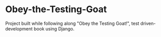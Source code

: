 # Obey-the-Testing-Goat
Project built while following along "Obey the Testing Goat!", test driven-development book using Django.
